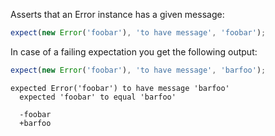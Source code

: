 Asserts that an Error instance has a given message:

```javascript
expect(new Error('foobar'), 'to have message', 'foobar');
```

In case of a failing expectation you get the following output:

```javascript
expect(new Error('foobar'), 'to have message', 'barfoo');
```

```output
expected Error('foobar') to have message 'barfoo'
  expected 'foobar' to equal 'barfoo'

  -foobar
  +barfoo
```
